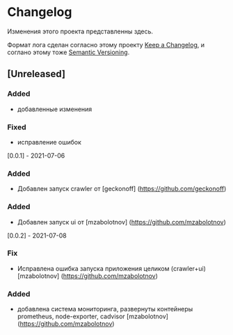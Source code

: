 # Changelog

Изменения этого проекта представленны здесь.

Формат лога сделан согласно этому проекту [Keep a Changelog](https://keepachangelog.com/en/1.0.0/),
и соглано этому тоже [Semantic Versioning](https://semver.org/spec/v2.0.0.html).

## [Unreleased]

### Added 

- добавленные изменения

### Fixed

- исправление ошибок


[0.0.1] - 2021-07-06

### Added

- Добавлен запуск crawler от [geckonoff] (https://github.com/geckonoff)

### Added

- Добавлен запуск ui от [mzabolotnov] (https://github.com/mzabolotnov)

[0.0.2] - 2021-07-08

### Fix

- Исправлена ошибка запуска приложения целиком (crawler+ui) [mzabolotnov] (https://github.com/mzabolotnov)

### Added

- добавлена система мониторинга, развернуты контейнеры prometheus, node-exporter, cadvisor [mzabolotnov] (https://github.com/mzabolotnov)
